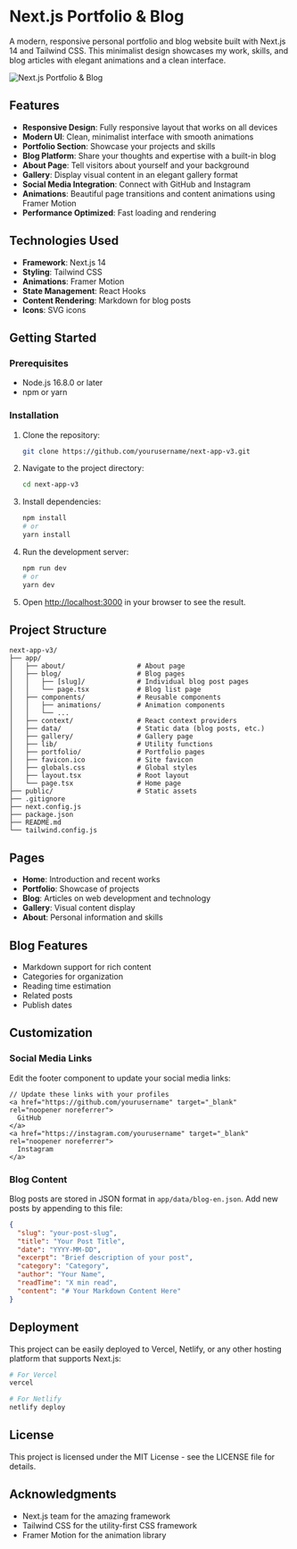# Next.js Portfolio & Blog

A modern, responsive personal portfolio and blog website built with Next.js 14 and Tailwind CSS. This minimalist design showcases my work, skills, and blog articles with elegant animations and a clean interface.

![Next.js Portfolio & Blog](https://batuhaneroglu.vercel.app)

## Features

- **Responsive Design**: Fully responsive layout that works on all devices
- **Modern UI**: Clean, minimalist interface with smooth animations
- **Portfolio Section**: Showcase your projects and skills
- **Blog Platform**: Share your thoughts and expertise with a built-in blog
- **About Page**: Tell visitors about yourself and your background
- **Gallery**: Display visual content in an elegant gallery format
- **Social Media Integration**: Connect with GitHub and Instagram
- **Animations**: Beautiful page transitions and content animations using Framer Motion
- **Performance Optimized**: Fast loading and rendering

## Technologies Used

- **Framework**: Next.js 14
- **Styling**: Tailwind CSS
- **Animations**: Framer Motion
- **State Management**: React Hooks
- **Content Rendering**: Markdown for blog posts
- **Icons**: SVG icons

## Getting Started

### Prerequisites

- Node.js 16.8.0 or later
- npm or yarn

### Installation

1. Clone the repository:
   ```bash
   git clone https://github.com/yourusername/next-app-v3.git
   ```

2. Navigate to the project directory:
   ```bash
   cd next-app-v3
   ```

3. Install dependencies:
   ```bash
   npm install
   # or
   yarn install
   ```

4. Run the development server:
   ```bash
   npm run dev
   # or
   yarn dev
   ```

5. Open [http://localhost:3000](http://localhost:3000) in your browser to see the result.

## Project Structure

```
next-app-v3/
├── app/
│   ├── about/                  # About page
│   ├── blog/                   # Blog pages
│   │   ├── [slug]/             # Individual blog post pages
│   │   └── page.tsx            # Blog list page
│   ├── components/             # Reusable components
│   │   ├── animations/         # Animation components
│   │   └── ...
│   ├── context/                # React context providers
│   ├── data/                   # Static data (blog posts, etc.)
│   ├── gallery/                # Gallery page
│   ├── lib/                    # Utility functions
│   ├── portfolio/              # Portfolio pages
│   ├── favicon.ico             # Site favicon
│   ├── globals.css             # Global styles
│   ├── layout.tsx              # Root layout
│   └── page.tsx                # Home page
├── public/                     # Static assets
├── .gitignore
├── next.config.js
├── package.json
├── README.md
└── tailwind.config.js
```

## Pages

- **Home**: Introduction and recent works
- **Portfolio**: Showcase of projects
- **Blog**: Articles on web development and technology
- **Gallery**: Visual content display
- **About**: Personal information and skills

## Blog Features

- Markdown support for rich content
- Categories for organization
- Reading time estimation
- Related posts
- Publish dates

## Customization

### Social Media Links

Edit the footer component to update your social media links:

```tsx
// Update these links with your profiles
<a href="https://github.com/yourusername" target="_blank" rel="noopener noreferrer">
  GitHub
</a>
<a href="https://instagram.com/yourusername" target="_blank" rel="noopener noreferrer">
  Instagram
</a>
```

### Blog Content

Blog posts are stored in JSON format in `app/data/blog-en.json`. Add new posts by appending to this file:

```json
{
  "slug": "your-post-slug",
  "title": "Your Post Title",
  "date": "YYYY-MM-DD",
  "excerpt": "Brief description of your post",
  "category": "Category",
  "author": "Your Name",
  "readTime": "X min read",
  "content": "# Your Markdown Content Here"
}
```

## Deployment

This project can be easily deployed to Vercel, Netlify, or any other hosting platform that supports Next.js:

```bash
# For Vercel
vercel

# For Netlify
netlify deploy
```

## License

This project is licensed under the MIT License - see the LICENSE file for details.

## Acknowledgments

- Next.js team for the amazing framework
- Tailwind CSS for the utility-first CSS framework
- Framer Motion for the animation library
